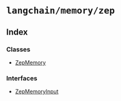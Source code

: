`langchain/memory/zep`
======================

Index[](#index "Direct link to Index")
---------------------------------------

### Classes[](#classes "Direct link to Classes")

*   [ZepMemory](/docs/api/memory_zep/classes/ZepMemory)

### Interfaces[](#interfaces "Direct link to Interfaces")

*   [ZepMemoryInput](/docs/api/memory_zep/interfaces/ZepMemoryInput)